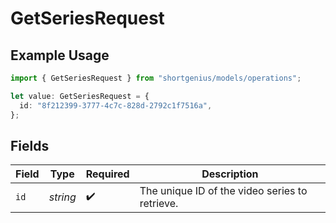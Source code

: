 # GetSeriesRequest

## Example Usage

```typescript
import { GetSeriesRequest } from "shortgenius/models/operations";

let value: GetSeriesRequest = {
  id: "8f212399-3777-4c7c-828d-2792c1f7516a",
};
```

## Fields

| Field                                          | Type                                           | Required                                       | Description                                    |
| ---------------------------------------------- | ---------------------------------------------- | ---------------------------------------------- | ---------------------------------------------- |
| `id`                                           | *string*                                       | :heavy_check_mark:                             | The unique ID of the video series to retrieve. |